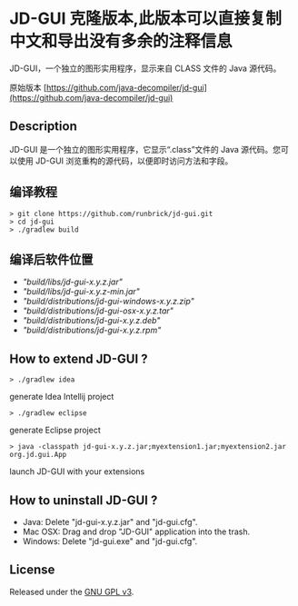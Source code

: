 # JD-GUI 克隆版本,此版本可以直接复制中文和导出没有多余的注释信息

JD-GUI，一个独立的图形实用程序，显示来自 CLASS 文件的 Java 源代码。

原始版本 [https://github.com/java-decompiler/jd-gui](https://github.com/java-decompiler/jd-gui)

## Description
JD-GUI 是一个独立的图形实用程序，它显示“.class”文件的 Java 源代码。您可以使用 JD-GUI 浏览重构的源代码，以便即时访问方法和字段。

## 编译教程
```
> git clone https://github.com/runbrick/jd-gui.git
> cd jd-gui
> ./gradlew build 
```
## 编译后软件位置
- _"build/libs/jd-gui-x.y.z.jar"_
- _"build/libs/jd-gui-x.y.z-min.jar"_
- _"build/distributions/jd-gui-windows-x.y.z.zip"_
- _"build/distributions/jd-gui-osx-x.y.z.tar"_
- _"build/distributions/jd-gui-x.y.z.deb"_
- _"build/distributions/jd-gui-x.y.z.rpm"_

## How to extend JD-GUI ?
```
> ./gradlew idea 
```
generate Idea Intellij project
```
> ./gradlew eclipse
```
generate Eclipse project
```
> java -classpath jd-gui-x.y.z.jar;myextension1.jar;myextension2.jar org.jd.gui.App
```
launch JD-GUI with your extensions

## How to uninstall JD-GUI ?
- Java: Delete "jd-gui-x.y.z.jar" and "jd-gui.cfg".
- Mac OSX: Drag and drop "JD-GUI" application into the trash.
- Windows: Delete "jd-gui.exe" and "jd-gui.cfg".

## License
Released under the [GNU GPL v3](LICENSE).


